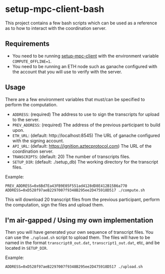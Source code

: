 # setup-mpc-client-bash

This project contains a few bash scripts which can be used as a reference as to how to interact with the coordination server.

## Requirements

- You need to be running [setup-mpc-client](../setup-mpc-client) with the environment variable `COMPUTE_OFFLINE=1`.
- You need to be running an ETH node such as ganache configured with the account that you will use to verify with the server.

## Usage

There are a few environment variables that must/can be specified to perform the computation.

- `ADDRESS`: (required) The address to use to sign the transcripts for upload to the server.
- `PREV_ADDRESS`: (required) The address of the previous participant to build upon.
- `ETH_URL`: (default: http://localhost:8545) The URL of ganache configured with the signing account.
- `API_URL`: (default: https://ignition.aztecprotocol.com) The URL of the coordination server.
- `TRANSCRIPTS`: (default: 20) The number of transcripts files.
- `SETUP_DIR`: (default: ./setup_db) The working directory for the transcript files.

Example:

```
PREV_ADDRESS=0x6Bd7Ea43FB9E05F551ad4128dD8E412B15B6a770 ADDRESS=0xD528f97aeB2297007f9348B295ee2D475918D517 ./compute.sh
```

This will download 20 transcript files from the previous participant, perform the computation, sign the files and upload them.

## I'm air-gapped / Using my own implementation

Then you will have generated your own sequence of transcript files. You can use the `./upload.sh` script to upload them.
The files will have to be named in the format `transcript0_out.dat`, `transcript1_out.dat`, etc, and be located in `SETUP_DIR`.

Example:

```
ADDRESS=0xD528f97aeB2297007f9348B295ee2D475918D517 ./upload.sh
```
